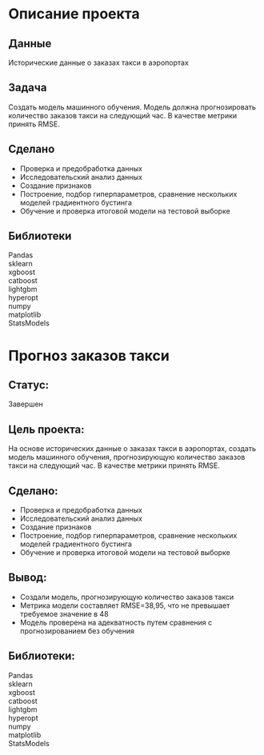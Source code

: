 # Описание проекта
## Данные
Исторические данные о заказах такси в аэропортах
## Задача
Создать модель машинного обучения. Модель должна прогнозировать количество заказов такси на следующий час. В качестве метрики принять RMSE.
## Сделано
- Проверка и предобработка данных
- Исследовательский анализ данных
- Создание признаков
- Построение, подбор гиперпараметров, сравнение нескольких моделей градиентного бустинга
- Обучение и проверка итоговой модели на тестовой выборке
## Библиотеки
Pandas  
sklearn  
xgboost  
catboost  
lightgbm  
hyperopt  
numpy  
matplotlib  
StatsModels

# Прогноз заказов такси
## Статус:  
Завершен 
## Цель проекта:
На основе исторических данные о заказах такси в аэропортах, создать модель машинного обучения, прогнозирующую количество заказов такси на следующий час. В качестве метрики принять RMSE.
## Сделано:
- Проверка и предобработка данных
- Исследовательский анализ данных
- Создание признаков
- Построение, подбор гиперпараметров, сравнение нескольких моделей градиентного бустинга
- Обучение и проверка итоговой модели на тестовой выборке
## Вывод:
- Создали модель, прогнозирующую количество заказов такси
- Метрика модели составляет RMSE=38,95, что не превышает требуемое значение в 48
- Модель проверена на адекватность путем сравнения с прогнозированием без обучения
## Библиотеки:
Pandas  
sklearn  
xgboost  
catboost  
lightgbm  
hyperopt  
numpy  
matplotlib  
StatsModels
